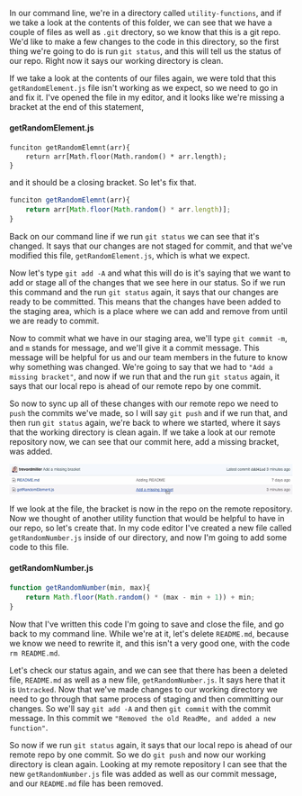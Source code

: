 In our command line, we're in a directory called `utility-functions`, and if we take a look at the contents of this folder, we can see that we have a couple of files as well as `.git` drectory, so we know that this is a git repo. We'd like to make a few changes to the code in this directory, so the first thing we're going to do is run `git status`, and this will tell us the status of our repo. Right now it says our working directory is clean.

If we take a look at the contents of our files again, we were told that this `getRandomElement.js` file isn't working as we expect, so we need to go in and fix it. I've opened the file in my editor, and it looks like we're missing a bracket at the end of this statement, 

#### getRandomElement.js
```
funciton getRandomElemnt(arr){
    return arr[Math.floor(Math.random() * arr.length);
}
```

and it should be a closing bracket. So let's fix that. 

```javascript
funciton getRandomElemnt(arr){
    return arr[Math.floor(Math.random() * arr.length)];
}
```

Back on our command line if we run `git status` we can see that it's changed. It says that our changes are not staged for commit, and that we've modified this file, `getRandomElement.js`, which is what we expect.

Now let's type `git add -A` and what this will do is it's saying that we want to add or stage all of the changes that we see here in our status. So if we run this command and the run `git status` again, it says that our changes are ready to be committed. This means that the changes have been added to the staging area, which is a place where we can add and remove from until we are ready to commit.

Now to commit what we have in our staging area, we'll type `git commit -m`, and `m` stands for message, and we'll give it a commit message. This message will be helpful for us and our team members in the future to know why something was changed. We're going to say that we had to `"Add a missing bracket"`, and now if we run that and the run `git status` again, it says that our local repo is ahead of our remote repo by one commit.

So now to sync up all of these changes with our remote repo we need to `push` the commits we've made, so I will say `git push` and if we run that, and then run `git status` again, we're back to where we started, where it says that the working directory is clean again. If we take a look at our remote repository now, we can see that our commit here, add a missing bracket, was added.

![Commit added to remote repository](../images/misc-practical-git-capture-code-history-snapshots-with-git-add-commit-push-commit-added-to-remote-repository.png)

If we look at the file, the bracket is now in the repo on the remote repository. Now we thought of another utility function that would be helpful to have in our repo, so let's create that. In my code editor I've created a new file called `getRandomNumber.js` inside of our directory, and now I'm going to add some code to this file. 

#### getRandomNumber.js
```javascript
function getRandomNumber(min, max){
    return Math.floor(Math.random() * (max - min + 1)) + min;
}
```

Now that I've written this code I'm going to save and close the file, and go back to my command line. While we're at it, let's delete `README.md`, because we know we need to rewrite it, and this isn't a very good one, with the code `rm README.md`.

Let's check our status again, and we can see that there has been a deleted file, `README.md` as well as a new file, `getRandomNumber.js`. It says here that it is `Untracked`. Now that we've made changes to our working directory we need to go through that same process of staging and then committing our changes. So we'll say `git add -A` and then `git commit` with the commit message. In this commit we `"Removed the old ReadMe, and added a new function"`.

So now if we run `git status` again, it says that our local repo is ahead of our remote repo by one commit. So we do `git push` and now our working directory is clean again. Looking at my remote repository I can see that the new `getRandomNumber.js` file was added as well as our commit message, and our `README.md` file has been removed.